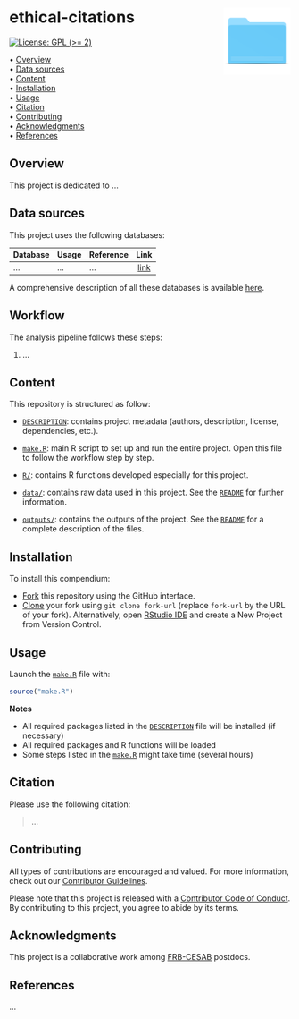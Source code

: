 
<!-- README.md is generated from README.Rmd. Please edit that file -->

# ethical-citations <img src="https://raw.githubusercontent.com/FRBCesab/templates/main/logos/compendium-sticker.png" align="right" style="float:right; height:120px;"/>

<!-- badges: start -->

[![License: GPL (\>=
2)](https://img.shields.io/badge/License-GPL%20%28%3E%3D%202%29-blue.svg)](https://choosealicense.com/licenses/gpl-2.0/)
<!-- badges: end -->

<p align="left">

• <a href="#overview">Overview</a><br> • <a href="#data-sources">Data
sources</a><br> • <a href="#content">Content</a><br> •
<a href="#installation">Installation</a><br> •
<a href="#usage">Usage</a><br> • <a href="#citation">Citation</a><br> •
<a href="#contributing">Contributing</a><br> •
<a href="#acknowledgments">Acknowledgments</a><br> •
<a href="#references">References</a>
</p>

## Overview

This project is dedicated to …

## Data sources

This project uses the following databases:

| Database | Usage | Reference |   Link    |
|:---------|:------|:----------|:---------:|
| …        | …     | …         | [link](#) |

A comprehensive description of all these databases is available
[here](https://github.com/frbcesab/ethical-citations/blob/main/data/README.md).

## Workflow

The analysis pipeline follows these steps:

1.  …

## Content

This repository is structured as follow:

- [`DESCRIPTION`](https://github.com/frbcesab/ethical-citations/blob/main/DESCRIPTION):
  contains project metadata (authors, description, license,
  dependencies, etc.).

- [`make.R`](https://github.com/frbcesab/ethical-citations/blob/main/make.R):
  main R script to set up and run the entire project. Open this file to
  follow the workflow step by step.

- [`R/`](https://github.com/frbcesab/ethical-citations/blob/main/R):
  contains R functions developed especially for this project.

- [`data/`](https://github.com/frbcesab/ethical-citations/blob/main/data):
  contains raw data used in this project. See the
  [`README`](https://github.com/frbcesab/ethical-citations/blob/main/data/README.md)
  for further information.

- [`outputs/`](https://github.com/frbcesab/ethical-citations/blob/main/outputs):
  contains the outputs of the project. See the
  [`README`](https://github.com/frbcesab/ethical-citations/blob/main/outputs/README.md)
  for a complete description of the files.

## Installation

To install this compendium:

- [Fork](https://docs.github.com/en/get-started/quickstart/contributing-to-projects)
  this repository using the GitHub interface.
- [Clone](https://docs.github.com/en/repositories/creating-and-managing-repositories/cloning-a-repository)
  your fork using `git clone fork-url` (replace `fork-url` by the URL of
  your fork). Alternatively, open [RStudio
  IDE](https://posit.co/products/open-source/rstudio/) and create a New
  Project from Version Control.

## Usage

Launch the
[`make.R`](https://github.com/frbcesab/ethical-citations/tree/main/make.R)
file with:

``` r
source("make.R")
```

**Notes**

- All required packages listed in the
  [`DESCRIPTION`](https://github.com/frbcesab/ethical-citations/blob/main/DESCRIPTION)
  file will be installed (if necessary)
- All required packages and R functions will be loaded
- Some steps listed in the
  [`make.R`](https://github.com/frbcesab/ethical-citations/blob/main/make.R)
  might take time (several hours)

## Citation

Please use the following citation:

> …

## Contributing

All types of contributions are encouraged and valued. For more
information, check out our [Contributor
Guidelines](https://github.com/frbcesab/ethical-citations/blob/main/CONTRIBUTING.md).

Please note that this project is released with a [Contributor Code of
Conduct](https://contributor-covenant.org/version/2/1/CODE_OF_CONDUCT.html).
By contributing to this project, you agree to abide by its terms.

## Acknowledgments

This project is a collaborative work among
[FRB-CESAB](https://www.fondationbiodiversite.fr/en/about-the-foundation/le-cesab/)
postdocs.

## References

…
